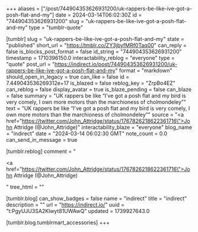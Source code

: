 +++
aliases = ["/post/744904353626931200/uk-rappers-be-like-ive-got-a-posh-flat-and-my"]
date = 2024-03-14T06:02:30Z
id = "744904353626931200"
slug = "uk-rappers-be-like-ive-got-a-posh-flat-and-my"
type = "tumblr-quote"

[tumblr]
slug = "uk-rappers-be-like-ive-got-a-posh-flat-and-my"
state = "published"
short_url = "https://tmblr.co/ZY3jbyfMRf0Taq00"
can_reply = false
is_blocks_post_format = false
id_string = "744904353626931200"
timestamp = 1710396150.0
interactability_reblog = "everyone"
type = "quote"
post_url = "https://indirect.io/post/744904353626931200/uk-rappers-be-like-ive-got-a-posh-flat-and-my"
format = "markdown"
should_open_in_legacy = true
can_like = false
id = 7.449043536269312e+17
is_blazed = false
reblog_key = "ZrpBo4EZ"
can_reblog = false
display_avatar = true
is_blaze_pending = false
can_blaze = false
summary = "UK rappers be like “I’ve got a posh flat and my bird is very comely, I own more motors than the marchioness of cholmondeley”"
text = "UK rappers be like &ldquo;I&rsquo;ve got a posh flat and my bird is very comely, I own more motors than the marchioness of cholmondeley&rdquo;"
source = "<a href=\"https://twitter.com/John_Attridge/status/1767826218622361716\">John Attridge (@John_Attridge)</a>"
interactability_blaze = "everyone"
blog_name = "indirect"
date = "2024-03-14 06:02:30 GMT"
note_count = 0.0
can_send_in_message = true

[tumblr.reblog]
comment = "<p><a href=\"https://twitter.com/John_Attridge/status/1767826218622361716\">John Attridge (@John_Attridge)</a></p>"
tree_html = ""

[tumblr.blog]
can_show_badges = false
name = "indirect"
title = "indirect"
description = ""
url = "https://indirect.io/"
uuid = "t:PgyUJU3SA2Klwyt81UWAwQ"
updated = 1739927643.0

[tumblr.blog.tumblrmart_accessories]
+++

